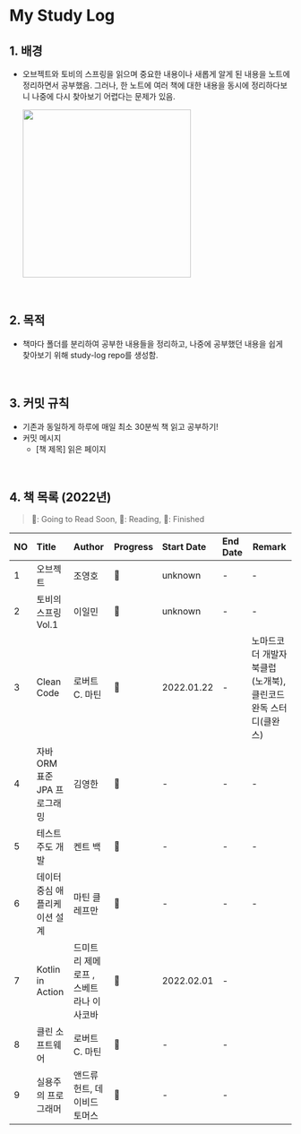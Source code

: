 # **My Study Log**

## **1. 배경**

- 오브젝트와 토비의 스프링을 읽으며 중요한 내용이나 새롭게 알게 된 내용을 노트에 정리하면서 공부했음. 그러나, 한 노트에 여러 책에 대한 내용을 동시에 정리하다보니 나중에 다시 찾아보기 어렵다는 문제가 있음.

  <img src="https://user-images.githubusercontent.com/52561963/149454938-3c4f526d-7629-4917-ba5a-281673973bcf.jpg" width="300">

<br>

## **2. 목적**

- 책마다 폴더를 분리하여 공부한 내용들을 정리하고, 나중에 공부했던 내용을 쉽게 찾아보기 위해 study-log repo를 생성함.

<br>

## **3. 커밋 규칙**

- 기존과 동일하게 하루에 매일 최소 30분씩 책 읽고 공부하기!
- 커밋 메시지
  - [책 제목] 읽은 페이지

<br>

## **4. 책 목록 (2022년)**

> 🦩: Going to Read Soon, 🦌: Reading, 🦄: Finished

| NO  | Title                         | Author                                  | Progress | Start Date | End Date | Remark                                                         |
| :-- | :---------------------------- | :-------------------------------------- | :------- | :--------- | :------- | -------------------------------------------------------------- |
| 1   | 오브젝트                      | 조영호                                  | 🦌       | unknown    | -        | -                                                              |
| 2   | 토비의 스프링 Vol.1           | 이일민                                  | 🦌       | unknown    | -        | -                                                              |
| 3   | Clean Code                    | 로버트 C. 마틴                          | 🦩       | 2022.01.22 | -        | 노마드코더 개발자 북클럽(노개북), 클린코드 완독 스터디(클완스) |
| 4   | 자바 ORM 표준 JPA 프로그래밍  | 김영한                                  | 🦩       | -          | -        | -                                                              |
| 5   | 테스트 주도 개발              | 켄트 백                                 | 🦩       | -          | -        | -                                                              |
| 6   | 데이터 중심 애플리케이션 설계 | 마틴 클레프만                           | 🦩       | -          | -        | -                                                              |
| 7   | Kotlin in Action              | 드미트리 제메로프 , 스베트라나 이사코바 | 🦌       | 2022.02.01 | -        |
| 8   | 클린 소프트웨어               | 로버트 C. 마틴                          | 🦩       | -          | -        |
| 9   | 실용주의 프로그래머           | 앤드류 헌트, 데이비드 토머스            | 🦩       | -          | -        |
